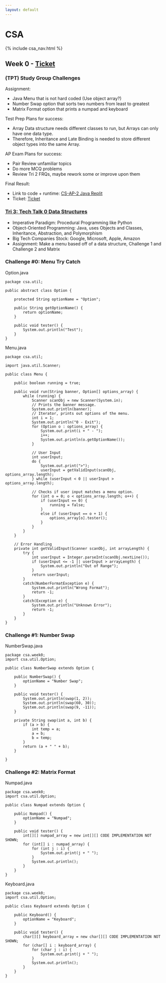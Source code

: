 ```yaml
---
layout: default
---
```


# CSA

{% include csa_nav.html %}

## Week 0 - [Ticket](https://github.com/Archkitten/CS-AP-2/issues/2)

### (TPT) Study Group Challenges

Assignment:
* Java Menu that is not hard coded (Use object array?)
* Number Swap option that sorts two numbers from least to greatest
* Matrix Format option that prints a numpad and keyboard

Test Prep Plans for success:
* Array Data structure needs different classes to run, but Arrays can only have one data type.
* Therefore, Inheritance and Late Binding is needed to store different object types into the same Array.

AP Exam Plans for success:
* Pair Review unfamiliar topics
* Do more MCQ problems
* Review Tri 2 FRQs, maybe rework some or improve upon them

Final Result:
* Link to code + runtime: [CS-AP-2 Java Replit](https://replit.com/@ArchHuang/CS-AP-A?lite=true)
* Ticket: [Ticket](https://github.com/Archkitten/m221-nitro-code/issues/1)

### [Tri 3: Tech Talk 0 Data Structures](https://github.com/nighthawkcoders/nighthawk_csa/wiki/Tri-3:-Tech-Talk-0---Data-Structures)

* Imperative Paradigm: Procedural Programming like Python
* Object-Oriented Programming: Java, uses Objects and Classes, Inheritance, Abstraction, and Polymorphism
* Big Tech Companies Stock: Google, Microsoft, Apple, Amazon
* Assignment: Make a menu based off of a data structure, Challenge 1 and Challenge 2 and Matrix

### Challenge #0: Menu Try Catch
Option.java
```
package csa.util;

public abstract class Option {

    protected String optionName = "Option";

    public String getOptionName() {
        return optionName;
    }

    public void tester() {
        System.out.println("Test");
    }
}
```

Menu.java
```
package csa.util;

import java.util.Scanner;

public class Menu {

    public boolean running = true;

    public void run(String banner, Option[] options_array) {
        while (running) {
            Scanner scanObj = new Scanner(System.in);
            // Prints the banner message.
            System.out.println(banner);
            // Iterator, prints out options of the menu.
            int i = 1;
            System.out.println("0 - Exit");
            for (Option o : options_array) {
                System.out.print(i + " - ");
                i++;
                System.out.println(o.getOptionName());
            }

            // User Input
            int userInput;
            do {
                System.out.print(">");
                userInput = getValidInput(scanObj, options_array.length);
            } while (userInput < 0 || userInput > options_array.length);

            // Checks if user input matches a menu option.
            for (int o = 0; o < options_array.length; o++) {
                if (userInput == 0) {
                    running = false;
                }
                else if (userInput == o + 1) {
                    options_array[o].tester();
                }
            }
        }
    }

    // Error Handling
    private int getValidInput(Scanner scanObj, int arrayLength) {
        try {
            int userInput = Integer.parseInt(scanObj.nextLine());
            if (userInput <= -1 || userInput > arrayLength) {
                System.out.println("Out of Range");
            }
            return userInput;
        }
        catch(NumberFormatException e) {
            System.out.println("Wrong Format");
            return -1;
        }
        catch(Exception e) {
            System.out.println("Unknown Error");
            return -1;
        }
    }
}
```

### Challenge #1: Number Swap
NumberSwap.java
```
package csa.week0;
import csa.util.Option;

public class NumberSwap extends Option {

    public NumberSwap() {
        optionName = "Number Swap";
    }

    public void tester() {
        System.out.println(swap(1, 2));
        System.out.println(swap(60, 30));
        System.out.println(swap(9, -11));
    }

    private String swap(int a, int b) {
        if (a > b) {
            int temp = a;
            a = b;
            b = temp;
        }
        return (a + " " + b);
    }

}
```

### Challenge #2: Matrix Format
Numpad.java
```
package csa.week0;
import csa.util.Option;

public class Numpad extends Option {

    public Numpad() {
        optionName = "Numpad";
    }

    public void tester() {
        int[][] numpad_array = new int[][] CODE IMPLEMENTATION NOT SHOWN;
        for (int[] i : numpad_array) {
            for (int j : i) {
                System.out.print(j + " ");
            }
            System.out.println();
        }
    }
}
```

Keyboard.java
```
package csa.week0;
import csa.util.Option;

public class Keyboard extends Option {

    public Keyboard() {
        optionName = "Keyboard";
    }

    public void tester() {
        char[][] keyboard_array = new char[][] CODE IMPLEMENTATION NOT SHOWN;
        for (char[] i : keyboard_array) {
            for (char j : i) {
                System.out.print(j + " ");
            }
            System.out.println();
        }
    }
}
```
